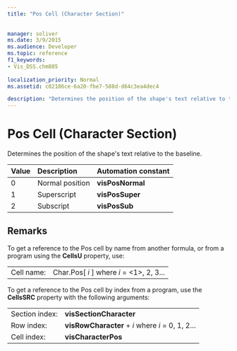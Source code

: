 ```yaml
---
title: "Pos Cell (Character Section)"
 
 
manager: soliver
ms.date: 3/9/2015
ms.audience: Developer
ms.topic: reference
f1_keywords:
- Vis_DSS.chm805
 
localization_priority: Normal
ms.assetid: c02186ce-6a20-fbe7-588d-d64c3ea4dec4

description: "Determines the position of the shape's text relative to the baseline."
---
```


# Pos Cell (Character Section)

Determines the position of the shape's text relative to the baseline.
  
|**Value**|**Description**|**Automation constant**|
|:-----|:-----|:-----|
| 0  <br/> | Normal position  <br/> |**visPosNormal** <br/> |
| 1  <br/> | Superscript  <br/> |**visPosSuper** <br/> |
| 2  <br/> | Subscript  <br/> |**visPosSub** <br/> |
   
## Remarks

To get a reference to the Pos cell by name from another formula, or from a program using the **CellsU** property, use: 
  
|||
|:-----|:-----|
| Cell name:  <br/> | Char.Pos[  *i*  ]            where  *i*  = <1>, 2, 3...  <br/> |
   
To get a reference to the Pos cell by index from a program, use the **CellsSRC** property with the following arguments: 
  
|||
|:-----|:-----|
| Section index:  <br/> |**visSectionCharacter** <br/> |
| Row index:  <br/> |**visRowCharacter** +  *i*            where  *i*  = 0, 1, 2...  <br/> |
| Cell index:  <br/> |**visCharacterPos** <br/> |
   

